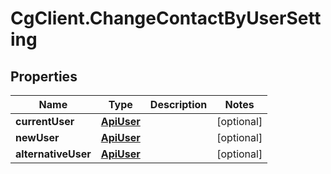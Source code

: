 # CgClient.ChangeContactByUserSetting

## Properties

Name | Type | Description | Notes
------------ | ------------- | ------------- | -------------
**currentUser** | [**ApiUser**](ApiUser.md) |  | [optional] 
**newUser** | [**ApiUser**](ApiUser.md) |  | [optional] 
**alternativeUser** | [**ApiUser**](ApiUser.md) |  | [optional] 



